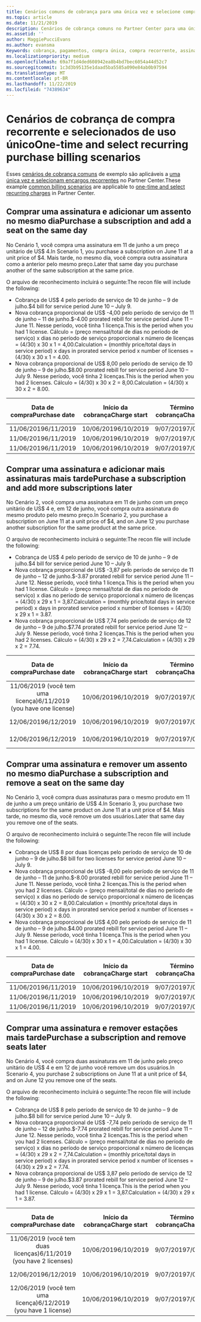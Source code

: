 ```yaml
---
title: Cenários comuns de cobrança para uma única vez e selecione compras recorrentes | Centro de parceiros
ms.topic: article
ms.date: 11/21/2019
description: Cenários de cobrança comuns no Partner Center para uma única vez e selecione compras recorrentes (como a compra de assinaturas, adição de mais assinaturas, adição e remoção de estações).
ms.assetid: ''
author: MaggiePucciEvans
ms.author: evansma
Keywords: cobrança, pagamentos, compra única, compra recorrente, assinaturas, estações
ms.localizationpriority: medium
ms.openlocfilehash: 69a7f1d4ded608942ea8b4bd7bec6054a44d52c7
ms.sourcegitcommit: 1c3d3b95135e1daad5ba5585a090e84ab0b97594
ms.translationtype: MT
ms.contentlocale: pt-BR
ms.lasthandoff: 11/22/2019
ms.locfileid: "74389634"
---
```

# <a name="one-time-and-select-recurring-purchase-billing-scenarios"></a><span data-ttu-id="9554c-104">Cenários de cobrança de compra recorrente e selecionados de uso único</span><span class="sxs-lookup"><span data-stu-id="9554c-104">One-time and select recurring purchase billing scenarios</span></span>

<span data-ttu-id="9554c-105">Esses [cenários de cobrança comuns](common-billing-scenarios.md) de exemplo são aplicáveis a [uma única vez e selecionam encargos recorrentes](one-time-and-recurring-billing.md) no Partner Center.</span><span class="sxs-lookup"><span data-stu-id="9554c-105">These example [common billing scenarios](common-billing-scenarios.md) are applicable to [one-time and select recurring charges](one-time-and-recurring-billing.md) in Partner Center.</span></span>

## <a name="purchase-a-subscription-and-add-a-seat-on-the-same-day"></a><span data-ttu-id="9554c-106">Comprar uma assinatura e adicionar um assento no mesmo dia</span><span class="sxs-lookup"><span data-stu-id="9554c-106">Purchase a subscription and add a seat on the same day</span></span>

<span data-ttu-id="9554c-107">No Cenário 1, você compra uma assinatura em 11 de junho a um preço unitário de US$ 4.</span><span class="sxs-lookup"><span data-stu-id="9554c-107">In Scenario 1, you purchase a subscription on June 11 at a unit price of $4.</span></span> <span data-ttu-id="9554c-108">Mais tarde, no mesmo dia, você compra outra assinatura como a anterior pelo mesmo preço.</span><span class="sxs-lookup"><span data-stu-id="9554c-108">Later that same day you purchase another of the same subscription at the same price.</span></span>

<span data-ttu-id="9554c-109">O arquivo de reconhecimento incluirá o seguinte:</span><span class="sxs-lookup"><span data-stu-id="9554c-109">The recon file will include the following:</span></span>

- <span data-ttu-id="9554c-110">Cobrança de US$ 4 pelo período de serviço de 10 de junho – 9 de julho.</span><span class="sxs-lookup"><span data-stu-id="9554c-110">$4 bill for service period June 10 – July 9.</span></span>
- <span data-ttu-id="9554c-111">Nova cobrança proporcional de US$ -4,00 pelo período de serviço de 11 de junho – 11 de junho.</span><span class="sxs-lookup"><span data-stu-id="9554c-111">$-4.00 prorated rebill for service period June 11 – June 11.</span></span> <span data-ttu-id="9554c-112">Nesse período, você tinha 1 licença.</span><span class="sxs-lookup"><span data-stu-id="9554c-112">This is the period when you had 1 license.</span></span> <span data-ttu-id="9554c-113">Cálculo = (preço mensal/total de dias no período de serviço) x dias no período de serviço proporcional x número de licenças = (4/30) x 30 x 1 = 4,00.</span><span class="sxs-lookup"><span data-stu-id="9554c-113">Calculation = (monthly price/total days in service period) x days in prorated service period x number of licenses = (4/30) x 30 x 1 = 4.00.</span></span>
- <span data-ttu-id="9554c-114">Nova cobrança proporcional de US$ 8,00 pelo período de serviço de 10 de junho – 9 de julho.</span><span class="sxs-lookup"><span data-stu-id="9554c-114">$8.00 prorated rebill for service period June 10 – July 9.</span></span> <span data-ttu-id="9554c-115">Nesse período, você tinha 2 licenças.</span><span class="sxs-lookup"><span data-stu-id="9554c-115">This is the period when you had 2 licenses.</span></span> <span data-ttu-id="9554c-116">Cálculo = (4/30) x 30 x 2 = 8,00.</span><span class="sxs-lookup"><span data-stu-id="9554c-116">Calculation = (4/30) x 30 x 2 = 8.00.</span></span>

|<span data-ttu-id="9554c-117">**Data de compra**</span><span class="sxs-lookup"><span data-stu-id="9554c-117">**Purchase date**</span></span>   |<span data-ttu-id="9554c-118">**Início da cobrança**</span><span class="sxs-lookup"><span data-stu-id="9554c-118">**Charge start**</span></span> |<span data-ttu-id="9554c-119">**Término da cobrança**</span><span class="sxs-lookup"><span data-stu-id="9554c-119">**Charge end**</span></span>  |<span data-ttu-id="9554c-120">**Preço unitário**</span><span class="sxs-lookup"><span data-stu-id="9554c-120">**Unit price**</span></span>  |<span data-ttu-id="9554c-121">**Quantidade**</span><span class="sxs-lookup"><span data-stu-id="9554c-121">**Quantity**</span></span>  |<span data-ttu-id="9554c-122">**Valor**</span><span class="sxs-lookup"><span data-stu-id="9554c-122">**Amount**</span></span> |<span data-ttu-id="9554c-123">**Tipo de cobrança**</span><span class="sxs-lookup"><span data-stu-id="9554c-123">**Charge type**</span></span> |
|:------:|:------:|:------:|:------:|:------:|:------:|:-----:|
|<span data-ttu-id="9554c-124">11/06/2019</span><span class="sxs-lookup"><span data-stu-id="9554c-124">6/11/2019</span></span>      |<span data-ttu-id="9554c-125">10/06/2019</span><span class="sxs-lookup"><span data-stu-id="9554c-125">6/10/2019</span></span>   |<span data-ttu-id="9554c-126">9/07/2019</span><span class="sxs-lookup"><span data-stu-id="9554c-126">7/09/2019</span></span>         |<span data-ttu-id="9554c-127">US$ 4</span><span class="sxs-lookup"><span data-stu-id="9554c-127">$4</span></span>                |<span data-ttu-id="9554c-128">1</span><span class="sxs-lookup"><span data-stu-id="9554c-128">1</span></span>                 |<span data-ttu-id="9554c-129">US$ 4</span><span class="sxs-lookup"><span data-stu-id="9554c-129">$4</span></span>            |<span data-ttu-id="9554c-130">Novo</span><span class="sxs-lookup"><span data-stu-id="9554c-130">New</span></span>         |
|<span data-ttu-id="9554c-131">11/06/2019</span><span class="sxs-lookup"><span data-stu-id="9554c-131">6/11/2019</span></span>     | <span data-ttu-id="9554c-132">10/06/2019</span><span class="sxs-lookup"><span data-stu-id="9554c-132">6/10/2019</span></span>    |<span data-ttu-id="9554c-133">9/07/2019</span><span class="sxs-lookup"><span data-stu-id="9554c-133">7/09/2019</span></span>        |<span data-ttu-id="9554c-134">US$ 4</span><span class="sxs-lookup"><span data-stu-id="9554c-134">$4</span></span>        |<span data-ttu-id="9554c-135">1</span><span class="sxs-lookup"><span data-stu-id="9554c-135">1</span></span>        | <span data-ttu-id="9554c-136">-US$ 4</span><span class="sxs-lookup"><span data-stu-id="9554c-136">-$4</span></span>       |<span data-ttu-id="9554c-137">addQuantity</span><span class="sxs-lookup"><span data-stu-id="9554c-137">addQuantity</span></span>           |
|<span data-ttu-id="9554c-138">11/06/2019</span><span class="sxs-lookup"><span data-stu-id="9554c-138">6/11/2019</span></span>     | <span data-ttu-id="9554c-139">10/06/2019</span><span class="sxs-lookup"><span data-stu-id="9554c-139">6/10/2019</span></span>    |<span data-ttu-id="9554c-140">9/07/2019</span><span class="sxs-lookup"><span data-stu-id="9554c-140">7/09/2019</span></span>        |<span data-ttu-id="9554c-141">US$ 4</span><span class="sxs-lookup"><span data-stu-id="9554c-141">$4</span></span>        | <span data-ttu-id="9554c-142">2</span><span class="sxs-lookup"><span data-stu-id="9554c-142">2</span></span>      |<span data-ttu-id="9554c-143">US$ 8</span><span class="sxs-lookup"><span data-stu-id="9554c-143">$8</span></span>         |<span data-ttu-id="9554c-144">addQuantity</span><span class="sxs-lookup"><span data-stu-id="9554c-144">addQuantity</span></span>           |

## <a name="purchase-a-subscription-and-add-more-subscriptions-later"></a><span data-ttu-id="9554c-145">Comprar uma assinatura e adicionar mais assinaturas mais tarde</span><span class="sxs-lookup"><span data-stu-id="9554c-145">Purchase a subscription and add more subscriptions later</span></span>

<span data-ttu-id="9554c-146">No Cenário 2, você compra uma assinatura em 11 de junho com um preço unitário de US$ 4 e, em 12 de junho, você compra outra assinatura do mesmo produto pelo mesmo preço.</span><span class="sxs-lookup"><span data-stu-id="9554c-146">In Scenario 2, you purchase a subscription on June 11 at a unit price of $4, and on June 12 you purchase another subscription for the same product at the same price.</span></span>

<span data-ttu-id="9554c-147">O arquivo de reconhecimento incluirá o seguinte:</span><span class="sxs-lookup"><span data-stu-id="9554c-147">The recon file will include the following:</span></span>

- <span data-ttu-id="9554c-148">Cobrança de US$ 4 pelo período de serviço de 10 de junho – 9 de julho.</span><span class="sxs-lookup"><span data-stu-id="9554c-148">$4 bill for service period June 10 – July 9.</span></span>
- <span data-ttu-id="9554c-149">Nova cobrança proporcional de US$ -3,87 pelo período de serviço de 11 de junho – 12 de junho.</span><span class="sxs-lookup"><span data-stu-id="9554c-149">$-3.87 prorated rebill for service period June 11 – June 12.</span></span> <span data-ttu-id="9554c-150">Nesse período, você tinha 1 licença.</span><span class="sxs-lookup"><span data-stu-id="9554c-150">This is the period when you had 1 license.</span></span> <span data-ttu-id="9554c-151">Cálculo = (preço mensal/total de dias no período de serviço) x dias no período de serviço proporcional x número de licenças = (4/30) x 29 x 1 = 3,87.</span><span class="sxs-lookup"><span data-stu-id="9554c-151">Calculation = (monthly price/total days in service period) x days in prorated service period x number of licenses = (4/30) x 29 x 1 = 3.87.</span></span>
- <span data-ttu-id="9554c-152">Nova cobrança proporcional de US$ 7,74 pelo período de serviço de 12 de junho – 9 de julho.</span><span class="sxs-lookup"><span data-stu-id="9554c-152">$7.74 prorated rebill for service period June 12 – July 9.</span></span> <span data-ttu-id="9554c-153">Nesse período, você tinha 2 licenças.</span><span class="sxs-lookup"><span data-stu-id="9554c-153">This is the period when you had 2 licenses.</span></span> <span data-ttu-id="9554c-154">Cálculo = (4/30) x 29 x 2 = 7,74.</span><span class="sxs-lookup"><span data-stu-id="9554c-154">Calculation = (4/30) x 29 x 2 = 7.74.</span></span>

|<span data-ttu-id="9554c-155">**Data de compra**</span><span class="sxs-lookup"><span data-stu-id="9554c-155">**Purchase date**</span></span>   |<span data-ttu-id="9554c-156">**Início da cobrança**</span><span class="sxs-lookup"><span data-stu-id="9554c-156">**Charge start**</span></span> |<span data-ttu-id="9554c-157">**Término da cobrança**</span><span class="sxs-lookup"><span data-stu-id="9554c-157">**Charge end**</span></span>  |<span data-ttu-id="9554c-158">**Preço unitário**</span><span class="sxs-lookup"><span data-stu-id="9554c-158">**Unit price**</span></span>  |<span data-ttu-id="9554c-159">**Quantidade**</span><span class="sxs-lookup"><span data-stu-id="9554c-159">**Quantity**</span></span>  |<span data-ttu-id="9554c-160">**Valor**</span><span class="sxs-lookup"><span data-stu-id="9554c-160">**Amount**</span></span> |<span data-ttu-id="9554c-161">**Tipo de cobrança**</span><span class="sxs-lookup"><span data-stu-id="9554c-161">**Charge type**</span></span> |
|:------:|:------:|:------:|:------:|:------:|:------:|:-----:|
|<span data-ttu-id="9554c-162">11/06/2019 (você tem uma licença)</span><span class="sxs-lookup"><span data-stu-id="9554c-162">6/11/2019 (you have one license)</span></span>     |<span data-ttu-id="9554c-163">10/06/2019</span><span class="sxs-lookup"><span data-stu-id="9554c-163">6/10/2019</span></span>   |<span data-ttu-id="9554c-164">9/07/2019</span><span class="sxs-lookup"><span data-stu-id="9554c-164">7/09/2019</span></span>         |<span data-ttu-id="9554c-165">US$ 4</span><span class="sxs-lookup"><span data-stu-id="9554c-165">$4</span></span>         |<span data-ttu-id="9554c-166">1</span><span class="sxs-lookup"><span data-stu-id="9554c-166">1</span></span>        |<span data-ttu-id="9554c-167">US$ 4</span><span class="sxs-lookup"><span data-stu-id="9554c-167">$4</span></span>            |<span data-ttu-id="9554c-168">Novo</span><span class="sxs-lookup"><span data-stu-id="9554c-168">New</span></span>         |
|<span data-ttu-id="9554c-169">12/06/2019</span><span class="sxs-lookup"><span data-stu-id="9554c-169">6/12/2019</span></span>     | <span data-ttu-id="9554c-170">10/06/2019</span><span class="sxs-lookup"><span data-stu-id="9554c-170">6/10/2019</span></span>    |<span data-ttu-id="9554c-171">9/07/2019</span><span class="sxs-lookup"><span data-stu-id="9554c-171">7/09/2019</span></span>        |<span data-ttu-id="9554c-172">US$ 4</span><span class="sxs-lookup"><span data-stu-id="9554c-172">$4</span></span>        |<span data-ttu-id="9554c-173">1</span><span class="sxs-lookup"><span data-stu-id="9554c-173">1</span></span>        | <span data-ttu-id="9554c-174">-US$ 3,87</span><span class="sxs-lookup"><span data-stu-id="9554c-174">-$3.87</span></span>       |<span data-ttu-id="9554c-175">addQuantity</span><span class="sxs-lookup"><span data-stu-id="9554c-175">addQuantity</span></span>           |
|<span data-ttu-id="9554c-176">12/06/2019</span><span class="sxs-lookup"><span data-stu-id="9554c-176">6/12/2019</span></span>     | <span data-ttu-id="9554c-177">10/06/2019</span><span class="sxs-lookup"><span data-stu-id="9554c-177">6/10/2019</span></span>    |<span data-ttu-id="9554c-178">9/07/2019</span><span class="sxs-lookup"><span data-stu-id="9554c-178">7/09/2019</span></span>        |<span data-ttu-id="9554c-179">US$ 4</span><span class="sxs-lookup"><span data-stu-id="9554c-179">$4</span></span>        | <span data-ttu-id="9554c-180">2</span><span class="sxs-lookup"><span data-stu-id="9554c-180">2</span></span>      |<span data-ttu-id="9554c-181">US$ 7,74</span><span class="sxs-lookup"><span data-stu-id="9554c-181">$7.74</span></span>       |<span data-ttu-id="9554c-182">addQuantity</span><span class="sxs-lookup"><span data-stu-id="9554c-182">addQuantity</span></span>           |

## <a name="purchase-a-subscription-and-remove-a-seat-on-the-same-day"></a><span data-ttu-id="9554c-183">Comprar uma assinatura e remover um assento no mesmo dia</span><span class="sxs-lookup"><span data-stu-id="9554c-183">Purchase a subscription and remove a seat on the same day</span></span>

<span data-ttu-id="9554c-184">No Cenário 3, você compra duas assinaturas para o mesmo produto em 11 de junho a um preço unitário de US$ 4.</span><span class="sxs-lookup"><span data-stu-id="9554c-184">In Scenario 3, you purchase two subscriptions for the same product on June 11 at a unit price of $4.</span></span> <span data-ttu-id="9554c-185">Mais tarde, no mesmo dia, você remove um dos usuários.</span><span class="sxs-lookup"><span data-stu-id="9554c-185">Later that same day you remove one of the seats.</span></span>  

<span data-ttu-id="9554c-186">O arquivo de reconhecimento incluirá o seguinte:</span><span class="sxs-lookup"><span data-stu-id="9554c-186">The recon file will include the following:</span></span>

- <span data-ttu-id="9554c-187">Cobrança de US$ 8 por duas licenças pelo período de serviço de 10 de junho – 9 de julho.</span><span class="sxs-lookup"><span data-stu-id="9554c-187">$8 bill for two licenses for service period June 10 – July 9.</span></span>
- <span data-ttu-id="9554c-188">Nova cobrança proporcional de US$ -8,00 pelo período de serviço de 11 de junho – 11 de junho.</span><span class="sxs-lookup"><span data-stu-id="9554c-188">$-8.00 prorated rebill for service period June 11 – June 11.</span></span> <span data-ttu-id="9554c-189">Nesse período, você tinha 2 licenças.</span><span class="sxs-lookup"><span data-stu-id="9554c-189">This is the period when you had 2 licenses.</span></span> <span data-ttu-id="9554c-190">Cálculo = (preço mensal/total de dias no período de serviço) x dias no período de serviço proporcional x número de licenças = (4/30) x 30 x 2 = 8,00.</span><span class="sxs-lookup"><span data-stu-id="9554c-190">Calculation = (monthly price/total days in service period) x days in prorated service period x number of licenses = (4/30) x 30 x 2 = 8.00.</span></span>
- <span data-ttu-id="9554c-191">Nova cobrança proporcional de US$ 4,00 pelo período de serviço de 11 de junho – 9 de julho.</span><span class="sxs-lookup"><span data-stu-id="9554c-191">$4.00 prorated rebill for service period June 11 – July 9.</span></span> <span data-ttu-id="9554c-192">Nesse período, você tinha 1 licença.</span><span class="sxs-lookup"><span data-stu-id="9554c-192">This is the period when you had 1 license.</span></span> <span data-ttu-id="9554c-193">Cálculo = (4/30) x 30 x 1 = 4,00.</span><span class="sxs-lookup"><span data-stu-id="9554c-193">Calculation = (4/30) x 30 x 1 = 4.00.</span></span>

|<span data-ttu-id="9554c-194">**Data de compra**</span><span class="sxs-lookup"><span data-stu-id="9554c-194">**Purchase date**</span></span>   |<span data-ttu-id="9554c-195">**Início da cobrança**</span><span class="sxs-lookup"><span data-stu-id="9554c-195">**Charge start**</span></span> |<span data-ttu-id="9554c-196">**Término da cobrança**</span><span class="sxs-lookup"><span data-stu-id="9554c-196">**Charge end**</span></span>  |<span data-ttu-id="9554c-197">**Preço unitário**</span><span class="sxs-lookup"><span data-stu-id="9554c-197">**Unit price**</span></span>  |<span data-ttu-id="9554c-198">**Quantidade**</span><span class="sxs-lookup"><span data-stu-id="9554c-198">**Quantity**</span></span>  |<span data-ttu-id="9554c-199">**Valor**</span><span class="sxs-lookup"><span data-stu-id="9554c-199">**Amount**</span></span> |<span data-ttu-id="9554c-200">**Tipo de cobrança**</span><span class="sxs-lookup"><span data-stu-id="9554c-200">**Charge type**</span></span> |
|:------:|:------:|:------:|:------:|:------:|:------:|:-----:|
|<span data-ttu-id="9554c-201">11/06/2019</span><span class="sxs-lookup"><span data-stu-id="9554c-201">6/11/2019</span></span>      |<span data-ttu-id="9554c-202">10/06/2019</span><span class="sxs-lookup"><span data-stu-id="9554c-202">6/10/2019</span></span>   |<span data-ttu-id="9554c-203">9/07/2019</span><span class="sxs-lookup"><span data-stu-id="9554c-203">7/09/2019</span></span>         |<span data-ttu-id="9554c-204">US$ 4</span><span class="sxs-lookup"><span data-stu-id="9554c-204">$4</span></span>                |<span data-ttu-id="9554c-205">2</span><span class="sxs-lookup"><span data-stu-id="9554c-205">2</span></span>                 |<span data-ttu-id="9554c-206">US$ 8</span><span class="sxs-lookup"><span data-stu-id="9554c-206">$8</span></span>            |<span data-ttu-id="9554c-207">Novo</span><span class="sxs-lookup"><span data-stu-id="9554c-207">New</span></span>         |
|<span data-ttu-id="9554c-208">11/06/2019</span><span class="sxs-lookup"><span data-stu-id="9554c-208">6/11/2019</span></span>     | <span data-ttu-id="9554c-209">10/06/2019</span><span class="sxs-lookup"><span data-stu-id="9554c-209">6/10/2019</span></span>    |<span data-ttu-id="9554c-210">9/07/2019</span><span class="sxs-lookup"><span data-stu-id="9554c-210">7/09/2019</span></span>        |<span data-ttu-id="9554c-211">US$ 4</span><span class="sxs-lookup"><span data-stu-id="9554c-211">$4</span></span>        |<span data-ttu-id="9554c-212">2</span><span class="sxs-lookup"><span data-stu-id="9554c-212">2</span></span>        | <span data-ttu-id="9554c-213">-US$ 8</span><span class="sxs-lookup"><span data-stu-id="9554c-213">-$8</span></span>       |<span data-ttu-id="9554c-214">removeQuantity</span><span class="sxs-lookup"><span data-stu-id="9554c-214">removeQuantity</span></span>           |
|<span data-ttu-id="9554c-215">11/06/2019</span><span class="sxs-lookup"><span data-stu-id="9554c-215">6/11/2019</span></span>     | <span data-ttu-id="9554c-216">10/06/2019</span><span class="sxs-lookup"><span data-stu-id="9554c-216">6/10/2019</span></span>    |<span data-ttu-id="9554c-217">9/07/2019</span><span class="sxs-lookup"><span data-stu-id="9554c-217">7/09/2019</span></span>        |<span data-ttu-id="9554c-218">US$ 4</span><span class="sxs-lookup"><span data-stu-id="9554c-218">$4</span></span>        | <span data-ttu-id="9554c-219">1</span><span class="sxs-lookup"><span data-stu-id="9554c-219">1</span></span>      |<span data-ttu-id="9554c-220">US$ 4</span><span class="sxs-lookup"><span data-stu-id="9554c-220">$4</span></span>         |<span data-ttu-id="9554c-221">removeQuantity</span><span class="sxs-lookup"><span data-stu-id="9554c-221">removeQuantity</span></span>           |

## <a name="purchase-a-subscription-and-remove-seats-later"></a><span data-ttu-id="9554c-222">Comprar uma assinatura e remover estações mais tarde</span><span class="sxs-lookup"><span data-stu-id="9554c-222">Purchase a subscription and remove seats later</span></span>

<span data-ttu-id="9554c-223">No Cenário 4, você compra duas assinaturas em 11 de junho pelo preço unitário de US$ 4 e em 12 de junho você remove um dos usuários.</span><span class="sxs-lookup"><span data-stu-id="9554c-223">In Scenario 4, you purchase 2 subscriptions on June 11 at a unit price of $4, and on June 12 you remove one of the seats.</span></span>

<span data-ttu-id="9554c-224">O arquivo de reconhecimento incluirá o seguinte:</span><span class="sxs-lookup"><span data-stu-id="9554c-224">The recon file will include the following:</span></span>

- <span data-ttu-id="9554c-225">Cobrança de US$ 8 pelo período de serviço de 10 de junho – 9 de julho.</span><span class="sxs-lookup"><span data-stu-id="9554c-225">$8 bill for service period June 10 – July 9.</span></span>
- <span data-ttu-id="9554c-226">Nova cobrança proporcional de US$ -7,74 pelo período de serviço de 11 de junho – 12 de junho.</span><span class="sxs-lookup"><span data-stu-id="9554c-226">$-7.74 prorated rebill for service period June 11 – June 12.</span></span> <span data-ttu-id="9554c-227">Nesse período, você tinha 2 licenças.</span><span class="sxs-lookup"><span data-stu-id="9554c-227">This is the period when you had 2 licenses.</span></span> <span data-ttu-id="9554c-228">Cálculo = (preço mensal/total de dias no período de serviço) x dias no período de serviço proporcional x número de licenças = (4/30) x 29 x 2 = 7,74.</span><span class="sxs-lookup"><span data-stu-id="9554c-228">Calculation = (monthly price/total days in service period) x days in prorated service period x number of licenses = (4/30) x 29 x 2 = 7.74.</span></span>
- <span data-ttu-id="9554c-229">Nova cobrança proporcional de US$ 3,87 pelo período de serviço de 12 de junho – 9 de julho.</span><span class="sxs-lookup"><span data-stu-id="9554c-229">$3.87 prorated rebill for service period June 12 – July 9.</span></span> <span data-ttu-id="9554c-230">Nesse período, você tinha 1 licença.</span><span class="sxs-lookup"><span data-stu-id="9554c-230">This is the period when you had 1 license.</span></span> <span data-ttu-id="9554c-231">Cálculo = (4/30) x 29 x 1 = 3,87.</span><span class="sxs-lookup"><span data-stu-id="9554c-231">Calculation = (4/30) x 29 x 1 = 3.87.</span></span>

|<span data-ttu-id="9554c-232">**Data de compra**</span><span class="sxs-lookup"><span data-stu-id="9554c-232">**Purchase date**</span></span>   |<span data-ttu-id="9554c-233">**Início da cobrança**</span><span class="sxs-lookup"><span data-stu-id="9554c-233">**Charge start**</span></span> |<span data-ttu-id="9554c-234">**Término da cobrança**</span><span class="sxs-lookup"><span data-stu-id="9554c-234">**Charge end**</span></span>  |<span data-ttu-id="9554c-235">**Preço unitário**</span><span class="sxs-lookup"><span data-stu-id="9554c-235">**Unit price**</span></span>  |<span data-ttu-id="9554c-236">**Quantidade**</span><span class="sxs-lookup"><span data-stu-id="9554c-236">**Quantity**</span></span>  |<span data-ttu-id="9554c-237">**Valor**</span><span class="sxs-lookup"><span data-stu-id="9554c-237">**Amount**</span></span> |<span data-ttu-id="9554c-238">**Tipo de cobrança**</span><span class="sxs-lookup"><span data-stu-id="9554c-238">**Charge type**</span></span> |
|:------:|:------:|:------:|:------:|:------:|:------:|:-----:|
|<span data-ttu-id="9554c-239">11/06/2019 (você tem duas licenças)</span><span class="sxs-lookup"><span data-stu-id="9554c-239">6/11/2019 (you have 2 licenses)</span></span>     |<span data-ttu-id="9554c-240">10/06/2019</span><span class="sxs-lookup"><span data-stu-id="9554c-240">6/10/2019</span></span>   |<span data-ttu-id="9554c-241">9/07/2019</span><span class="sxs-lookup"><span data-stu-id="9554c-241">7/09/2019</span></span>         |<span data-ttu-id="9554c-242">US$ 4</span><span class="sxs-lookup"><span data-stu-id="9554c-242">$4</span></span>         |<span data-ttu-id="9554c-243">2</span><span class="sxs-lookup"><span data-stu-id="9554c-243">2</span></span>        |<span data-ttu-id="9554c-244">US$ 8</span><span class="sxs-lookup"><span data-stu-id="9554c-244">$8</span></span>       |<span data-ttu-id="9554c-245">Novo</span><span class="sxs-lookup"><span data-stu-id="9554c-245">New</span></span>       |
|<span data-ttu-id="9554c-246">12/06/2019</span><span class="sxs-lookup"><span data-stu-id="9554c-246">6/12/2019</span></span>     | <span data-ttu-id="9554c-247">10/06/2019</span><span class="sxs-lookup"><span data-stu-id="9554c-247">6/10/2019</span></span>    |<span data-ttu-id="9554c-248">9/07/2019</span><span class="sxs-lookup"><span data-stu-id="9554c-248">7/09/2019</span></span>        |<span data-ttu-id="9554c-249">US$ 4</span><span class="sxs-lookup"><span data-stu-id="9554c-249">$4</span></span>        |<span data-ttu-id="9554c-250">2</span><span class="sxs-lookup"><span data-stu-id="9554c-250">2</span></span>        | <span data-ttu-id="9554c-251">-US$ 7,74</span><span class="sxs-lookup"><span data-stu-id="9554c-251">-$7.74</span></span>       |<span data-ttu-id="9554c-252">removeQuantity</span><span class="sxs-lookup"><span data-stu-id="9554c-252">removeQuantity</span></span>           |
|<span data-ttu-id="9554c-253">12/06/2019 (você tem uma licença)</span><span class="sxs-lookup"><span data-stu-id="9554c-253">6/12/2019 (you have 1 license)</span></span>    | <span data-ttu-id="9554c-254">10/06/2019</span><span class="sxs-lookup"><span data-stu-id="9554c-254">6/10/2019</span></span>    |<span data-ttu-id="9554c-255">9/07/2019</span><span class="sxs-lookup"><span data-stu-id="9554c-255">7/09/2019</span></span>   |<span data-ttu-id="9554c-256">US$ 4</span><span class="sxs-lookup"><span data-stu-id="9554c-256">$4</span></span>    |<span data-ttu-id="9554c-257">1</span><span class="sxs-lookup"><span data-stu-id="9554c-257">1</span></span>      |<span data-ttu-id="9554c-258">US$ 3,87</span><span class="sxs-lookup"><span data-stu-id="9554c-258">$3.87</span></span>    |<span data-ttu-id="9554c-259">removeQuantity</span><span class="sxs-lookup"><span data-stu-id="9554c-259">removeQuantity</span></span> |
